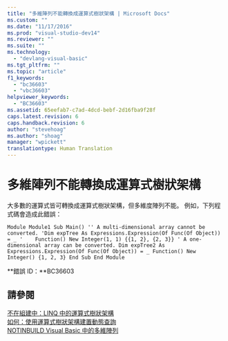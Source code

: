```yaml
---
title: "多維陣列不能轉換成運算式樹狀架構 | Microsoft Docs"
ms.custom: ""
ms.date: "11/17/2016"
ms.prod: "visual-studio-dev14"
ms.reviewer: ""
ms.suite: ""
ms.technology: 
  - "devlang-visual-basic"
ms.tgt_pltfrm: ""
ms.topic: "article"
f1_keywords: 
  - "bc36603"
  - "vbc36603"
helpviewer_keywords: 
  - "BC36603"
ms.assetid: 65eefab7-c7ad-4dcd-bebf-2d16fba9f28f
caps.latest.revision: 6
caps.handback.revision: 6
author: "stevehoag"
ms.author: "shoag"
manager: "wpickett"
translationtype: Human Translation
---
```

# 多維陣列不能轉換成運算式樹狀架構
大多數的運算式皆可轉換成運算式樹狀架構，但多維度陣列不能。 例如，下列程式碼會造成此錯誤：  
  
```vb#  
Module Module1 Sub Main() '' A multi-dimensional array cannot be converted. 'Dim expTree As Expressions.Expression(Of Func(Of Object)) = _ '    Function() New Integer(1, 1) {{1, 2}, {2, 3}} ' A one-dimensional array can be converted. Dim expTree2 As Expressions.Expression(Of Func(Of Object)) = _ Function() New Integer() {1, 2, 3} End Sub End Module  
```  
  
 **錯誤 ID：**BC36603  
  
## 請參閱  
 [不在組建中：LINQ 中的運算式樹狀架構](http://msdn.microsoft.com/zh-tw/1a2e8e74-4bbc-45ab-9a46-2b6cfce3bcb2)   
 [如何：使用運算式樹狀架構建置動態查詢](../Topic/How%20to:%20Use%20Expression%20Trees%20to%20Build%20Dynamic%20Queries%20\(C%23%20and%20Visual%20Basic\).md)   
 [NOTINBUILD Visual Basic 中的多維陣列](http://msdn.microsoft.com/zh-tw/d92cad25-07e2-4d79-8ea4-ab269700f5de)